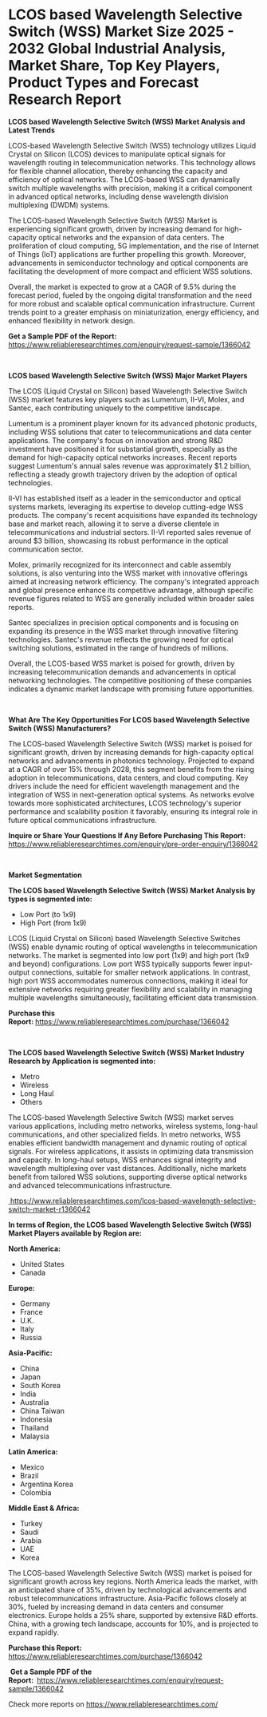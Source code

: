 <p><h1>LCOS based Wavelength Selective Switch (WSS) Market Size 2025 - 2032 Global Industrial Analysis, Market Share, Top Key Players, Product Types and Forecast Research Report</h1></p><p><strong>LCOS based Wavelength Selective Switch (WSS) Market Analysis and Latest Trends</strong></p>
<p><p>LCOS-based Wavelength Selective Switch (WSS) technology utilizes Liquid Crystal on Silicon (LCOS) devices to manipulate optical signals for wavelength routing in telecommunication networks. This technology allows for flexible channel allocation, thereby enhancing the capacity and efficiency of optical networks. The LCOS-based WSS can dynamically switch multiple wavelengths with precision, making it a critical component in advanced optical networks, including dense wavelength division multiplexing (DWDM) systems.</p><p>The LCOS-based Wavelength Selective Switch (WSS) Market is experiencing significant growth, driven by increasing demand for high-capacity optical networks and the expansion of data centers. The proliferation of cloud computing, 5G implementation, and the rise of Internet of Things (IoT) applications are further propelling this growth. Moreover, advancements in semiconductor technology and optical components are facilitating the development of more compact and efficient WSS solutions. </p><p>Overall, the market is expected to grow at a CAGR of 9.5% during the forecast period, fueled by the ongoing digital transformation and the need for more robust and scalable optical communication infrastructure. Current trends point to a greater emphasis on miniaturization, energy efficiency, and enhanced flexibility in network design.</p></p>
<p><strong>Get a Sample PDF of the Report:&nbsp;</strong> <a href="https://www.reliableresearchtimes.com/enquiry/request-sample/1366042?utm_campaign=2473&utm_medium=2&utm_source=Github&utm_content=ia&utm_term=12022025&utm_id=lcos-based-wavelength-selective-switch-wss">https://www.reliableresearchtimes.com/enquiry/request-sample/1366042</a></p>
<p>&nbsp;</p>
<p><strong>LCOS based Wavelength Selective Switch (WSS) Major Market Players</strong></p>
<p><p>The LCOS (Liquid Crystal on Silicon) based Wavelength Selective Switch (WSS) market features key players such as Lumentum, II-VI, Molex, and Santec, each contributing uniquely to the competitive landscape.</p><p>Lumentum is a prominent player known for its advanced photonic products, including WSS solutions that cater to telecommunications and data center applications. The company's focus on innovation and strong R&D investment have positioned it for substantial growth, especially as the demand for high-capacity optical networks increases. Recent reports suggest Lumentum's annual sales revenue was approximately $1.2 billion, reflecting a steady growth trajectory driven by the adoption of optical technologies.</p><p>II-VI has established itself as a leader in the semiconductor and optical systems markets, leveraging its expertise to develop cutting-edge WSS products. The company's recent acquisitions have expanded its technology base and market reach, allowing it to serve a diverse clientele in telecommunications and industrial sectors. II-VI reported sales revenue of around $3 billion, showcasing its robust performance in the optical communication sector.</p><p>Molex, primarily recognized for its interconnect and cable assembly solutions, is also venturing into the WSS market with innovative offerings aimed at increasing network efficiency. The company's integrated approach and global presence enhance its competitive advantage, although specific revenue figures related to WSS are generally included within broader sales reports.</p><p>Santec specializes in precision optical components and is focusing on expanding its presence in the WSS market through innovative filtering technologies. Santec's revenue reflects the growing need for optical switching solutions, estimated in the range of hundreds of millions.</p><p>Overall, the LCOS-based WSS market is poised for growth, driven by increasing telecommunication demands and advancements in optical networking technologies. The competitive positioning of these companies indicates a dynamic market landscape with promising future opportunities.</p></p>
<p>&nbsp;</p>
<p><strong>What Are The Key Opportunities For LCOS based Wavelength Selective Switch (WSS) Manufacturers?</strong></p>
<p><p>The LCOS-based Wavelength Selective Switch (WSS) market is poised for significant growth, driven by increasing demands for high-capacity optical networks and advancements in photonics technology. Projected to expand at a CAGR of over 15% through 2028, this segment benefits from the rising adoption in telecommunications, data centers, and cloud computing. Key drivers include the need for efficient wavelength management and the integration of WSS in next-generation optical systems. As networks evolve towards more sophisticated architectures, LCOS technology's superior performance and scalability position it favorably, ensuring its integral role in future optical communications infrastructure.</p></p>
<p><strong>Inquire or Share Your Questions If Any Before Purchasing This Report:</strong> <a href="https://www.reliableresearchtimes.com/enquiry/pre-order-enquiry/1366042?utm_campaign=2473&utm_medium=2&utm_source=Github&utm_content=ia&utm_term=12022025&utm_id=lcos-based-wavelength-selective-switch-wss">https://www.reliableresearchtimes.com/enquiry/pre-order-enquiry/1366042</a></p>
<p>&nbsp;</p>
<p><strong>Market Segmentation</strong></p>
<p><strong>The LCOS based Wavelength Selective Switch (WSS) Market Analysis by types is segmented into:</strong></p>
<p><ul><li>Low Port (to 1x9)</li><li>High Port (from 1x9)</li></ul></p>
<p><p>LCOS (Liquid Crystal on Silicon) based Wavelength Selective Switches (WSS) enable dynamic routing of optical wavelengths in telecommunication networks. The market is segmented into low port (1x9) and high port (1x9 and beyond) configurations. Low port WSS typically supports fewer input-output connections, suitable for smaller network applications. In contrast, high port WSS accommodates numerous connections, making it ideal for extensive networks requiring greater flexibility and scalability in managing multiple wavelengths simultaneously, facilitating efficient data transmission.</p></p>
<p><strong>Purchase this Report:&nbsp;</strong><a href="https://www.reliableresearchtimes.com/purchase/1366042?utm_campaign=2473&utm_medium=2&utm_source=Github&utm_content=ia&utm_term=12022025&utm_id=lcos-based-wavelength-selective-switch-wss">https://www.reliableresearchtimes.com/purchase/1366042</a></p>
<p>&nbsp;</p>
<p><strong>The LCOS based Wavelength Selective Switch (WSS) Market Industry Research by Application is segmented into:</strong></p>
<p><ul><li>Metro</li><li>Wireless</li><li>Long Haul</li><li>Others</li></ul></p>
<p><p>The LCOS-based Wavelength Selective Switch (WSS) market serves various applications, including metro networks, wireless systems, long-haul communications, and other specialized fields. In metro networks, WSS enables efficient bandwidth management and dynamic routing of optical signals. For wireless applications, it assists in optimizing data transmission and capacity. In long-haul setups, WSS enhances signal integrity and wavelength multiplexing over vast distances. Additionally, niche markets benefit from tailored WSS solutions, supporting diverse optical networks and advanced telecommunications infrastructure.</p></p>
<p><a href="https://www.reliableresearchtimes.com/lcos-based-wavelength-selective-switch-market-r1366042?utm_campaign=2473&utm_medium=2&utm_source=Github&utm_content=ia&utm_term=12022025&utm_id=lcos-based-wavelength-selective-switch-wss">&nbsp;https://www.reliableresearchtimes.com/lcos-based-wavelength-selective-switch-market-r1366042</a></p>
<p><strong>In terms of Region, the LCOS based Wavelength Selective Switch (WSS) Market Players available by Region are:</strong></p>
<p>
    <p> <strong> North America: </strong>
        <ul>
            <li>United States</li>
            <li>Canada</li>
        </ul>
        </p> 
    <p> <strong> Europe: </strong>
        <ul>
            <li>Germany</li>
            <li>France</li>
            <li>U.K.</li>
            <li>Italy</li>
            <li>Russia</li>
        </ul>
        </p> 
    <p> <strong> Asia-Pacific: </strong>
        <ul>
            <li>China</li>
            <li>Japan</li>
            <li>South Korea</li>
            <li>India</li>
            <li>Australia</li>
            <li>China Taiwan</li>
            <li>Indonesia</li>
            <li>Thailand</li>
            <li>Malaysia</li>
        </ul>
        </p> 
    <p> <strong> Latin America: </strong>
        <ul>
            <li>Mexico</li>
            <li>Brazil</li>
            <li>Argentina Korea</li>
            <li>Colombia</li>
        </ul>
        </p> 
    <p> <strong> Middle East & Africa: </strong>
        <ul>
            <li>Turkey</li>
            <li>Saudi</li>
            <li>Arabia</li>
            <li>UAE</li>
            <li>Korea</li>
        </ul>
    </p>
    </p>
<p><p>The LCOS-based Wavelength Selective Switch (WSS) market is poised for significant growth across key regions. North America leads the market, with an anticipated share of 35%, driven by technological advancements and robust telecommunications infrastructure. Asia-Pacific follows closely at 30%, fueled by increasing demand in data centers and consumer electronics. Europe holds a 25% share, supported by extensive R&D efforts. China, with a growing tech landscape, accounts for 10%, and is projected to expand rapidly.</p></p>
<p><strong>Purchase this Report: </strong><a href="https://www.reliableresearchtimes.com/purchase/1366042?utm_campaign=2473&utm_medium=2&utm_source=Github&utm_content=ia&utm_term=12022025&utm_id=lcos-based-wavelength-selective-switch-wss">https://www.reliableresearchtimes.com/purchase/1366042</a></p>
<p>&nbsp;<strong>Get a Sample PDF of the Report:&nbsp;&nbsp;</strong><a href="https://www.reliableresearchtimes.com/enquiry/request-sample/1366042?utm_campaign=2473&utm_medium=2&utm_source=Github&utm_content=ia&utm_term=12022025&utm_id=lcos-based-wavelength-selective-switch-wss">https://www.reliableresearchtimes.com/enquiry/request-sample/1366042</a></p>
<p><strong></strong></p>
<p>Check more reports on <a href="https://www.reliableresearchtimes.com/?utm_campaign=2473&utm_medium=2&utm_source=Github&utm_content=ia&utm_term=12022025&utm_id=lcos-based-wavelength-selective-switch-wss">https://www.reliableresearchtimes.com/</a></p>